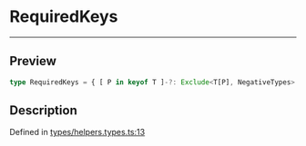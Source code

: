 
      
# RequiredKeys

<div class="api-docs__separator" data-reactroot="">

---

</div><div class="api-docs__section">

## Preview

</div><div class="api-docs__preview type single">

```ts
type RequiredKeys = { [ P in keyof T ]-?: Exclude<T[P], NegativeTypes> };
```

</div><div class="api-docs__section">

## Description

</div><div class="api-docs__description"><span class="api-docs__do-not-parse">



</span></div><div class="api-docs__definition">

Defined in [types/helpers.types.ts:13](https://github.com/BetterTyped/hyper-fetch/blob/1a97772c/packages/core/src/types/helpers.types.ts#L13)

</div>
